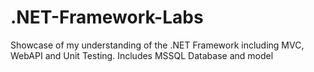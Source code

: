 # .NET-Framework-Labs
Showcase of my understanding of the .NET Framework including MVC, WebAPI and Unit Testing. Includes MSSQL Database and model
